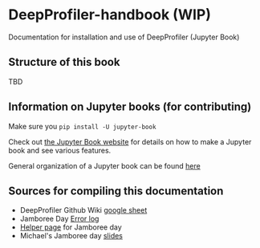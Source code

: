 # DeepProfiler-handbook (WIP)
Documentation for installation and use of DeepProfiler (Jupyter Book)

## Structure of this book
TBD

## Information on Jupyter books (for contributing)
Make sure you `pip install -U jupyter-book`

Check out [the Jupyter Book website](https://jupyterbook.org/start/your-first-book.html) for details on how to make a Jupyter book and see various features.

General organization of a Jupyter book can be found [here](https://jupyterbook.org/start/overview.html#anatomy-of-a-book)

## Sources for compiling this documentation
* DeepProfiler Github Wiki [google sheet](https://docs.google.com/document/d/1BQ2imZwqLPsbpOKNzW8qP-4MLNCWma_rVSzE1y8PnIk/edit#heading=h.wf1ucu3byolj)
* Jamboree Day [Error log](https://docs.google.com/document/d/1d8VmzqOpY-USZ-RLOf2weWt15qjADqGYL-bPp73a6rE/edit#heading=h.57l1bp40b4wm)
* [Helper page](https://github.com/broadinstitute/neural-profiling/wiki/Helper-Page-%7C-Jamboree-DeepProfiler-day) for Jamboree day
* Michael's Jamboree day [slides](https://docs.google.com/presentation/d/1FrG6DwKG9-liIFQLO1rvPhWRFCffM3r_WIm4B4XqGIg/edit#slide=id.g101fdf2f042_0_25)

